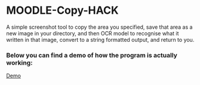 # MOODLE-Copy-HACK
A simple screenshot tool to copy the area you specified, save that area as a new image in your directory, and then OCR model to recognise what it written in that image, convert to a string formatted output, and return to you.

### Below you can find a demo of how the program is actually working:
[Demo](https://i.imgur.com/F2ism4R.mp4)
